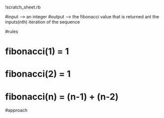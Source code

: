 !scratch_sheet.rb

#input --> an integer
#output --> the fibonacci value that is returned ant the inputs(nth) iteration of the sequence


#rules
# fibonacci(1) = 1
# fibonacci(2) = 1
# fibonacci(n) = (n-1) + (n-2)
#approach
#